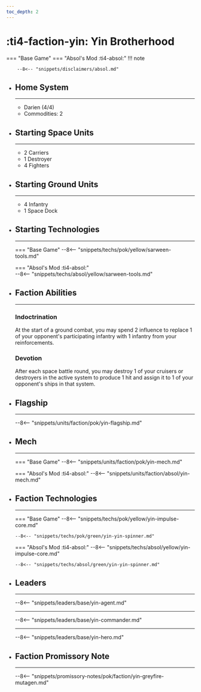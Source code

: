 ```yaml
---
toc_depth: 2
---
```


# :ti4-faction-yin: Yin Brotherhood
=== "Base Game"
=== "Absol's Mod :ti4-absol:" 
    !!! note

        --8<-- "snippets/disclaimers/absol.md"

<div class="grid cards" markdown>

-   ## __Home System__

    ---

    * Darien (4/4)
    * Commodities: 2

</div>

<div class="grid cards" markdown>

-   ## __Starting Space Units__

    ---

    * 2 Carriers
    * 1 Destroyer
    * 4 Fighters

-   ## __Starting Ground Units__

    ---

    * 4 Infantry
    * 1 Space Dock

-   ## __Starting Technologies__

    ---
    === "Base Game"
        --8<-- "snippets/techs/pok/yellow/sarween-tools.md"

    === "Absol's Mod :ti4-absol:"  
        --8<-- "snippets/techs/absol/yellow/sarween-tools.md"

-   ## __Faction Abilities__

    ---
    ### **Indoctrination**
    
    At the start of a ground combat, you may spend 2 influence to replace 1 of your opponent's participating infantry with 1 infantry from your reinforcements.

    ### **Devotion**

    After each space battle round, you may destroy 1 of your cruisers or destroyers in the active system to produce 1 hit and assign it to 1 of your opponent's ships in that system.

-   ## __Flagship__

    ---
    --8<-- "snippets/units/faction/pok/yin-flagship.md"

-   ## __Mech__

    ---
    === "Base Game"
        --8<-- "snippets/units/faction/pok/yin-mech.md"

    === "Absol's Mod :ti4-absol:"
        --8<-- "snippets/units/faction/absol/yin-mech.md"

-   ## __Faction Technologies__

    ---
    === "Base Game"
        --8<-- "snippets/techs/pok/yellow/yin-impulse-core.md"

        --8<-- "snippets/techs/pok/green/yin-yin-spinner.md"

    === "Absol's Mod :ti4-absol:"
        --8<-- "snippets/techs/absol/yellow/yin-impulse-core.md"

        --8<-- "snippets/techs/absol/green/yin-yin-spinner.md"

-   ## __Leaders__

    ---
    
    --8<-- "snippets/leaders/base/yin-agent.md"

    ---

    --8<-- "snippets/leaders/base/yin-commander.md"

    ---

    --8<-- "snippets/leaders/base/yin-hero.md"

-   ## __Faction Promissory Note__

    ---
    --8<-- "snippets/promissory-notes/pok/faction/yin-greyfire-mutagen.md"

</div>